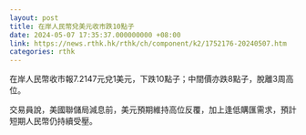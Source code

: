 ```yaml
---
layout: post
title: 在岸人民幣兌美元收市跌10點子
date: 2024-05-07 17:35:37.000000000 +08:00
link: https://news.rthk.hk/rthk/ch/component/k2/1752176-20240507.htm
categories: rthk
---
```


在岸人民幣收市報7.2147元兌1美元，下跌10點子；中間價亦跌8點子，脫離3周高位。

交易員說，美國聯儲局減息前，美元預期維持高位反覆，加上逢低購匯需求，預計短期人民幣仍持續受壓。
